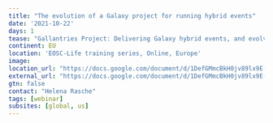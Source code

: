 ```yaml
---
title: "The evolution of a Galaxy project for running hybrid events"
date: '2021-10-22'
days: 1
tease: "Gallantries Project: Delivering Galaxy hybrid events, and evolving with the pandemic"
continent: EU
location: 'EOSC-Life training series, Online, Europe'
image: 
location_url: "https://docs.google.com/document/d/1DefGMmcBkH0jv89lx9E-CIcvqvDJoT5cdjONKOP94bY/edit"
external_url: "https://docs.google.com/document/d/1DefGMmcBkH0jv89lx9E-CIcvqvDJoT5cdjONKOP94bY/edit#heading=h.k4a1o3eqwsd4"
gtn: false
contact: "Helena Rasche"
tags: [webinar]
subsites: [global, us]
---
```

